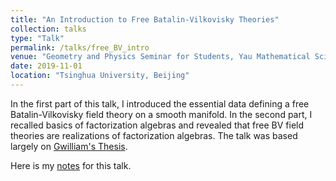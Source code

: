 ```yaml
---
title: "An Introduction to Free Batalin-Vilkovisky Theories"
collection: talks
type: "Talk"
permalink: /talks/free_BV_intro
venue: "Geometry and Physics Seminar for Students, Yau Mathematical Sciences Center"
date: 2019-11-01
location: "Tsinghua University, Beijing"
---
```


In the first part of this talk, I introduced the essential data defining a free Batalin-Vilkovisky field theory on a smooth manifold. In the second part, I recalled basics of factorization algebras and revealed that free BV field theories are realizations of factorization algebras. The talk was based largely on [Gwilliam's Thesis](https://ncatlab.org/nlab/files/GwilliamThesis.pdf).


Here is my [notes](https://triangdrie.github.io/files/free_BV_intro.pdf) for this talk. 

